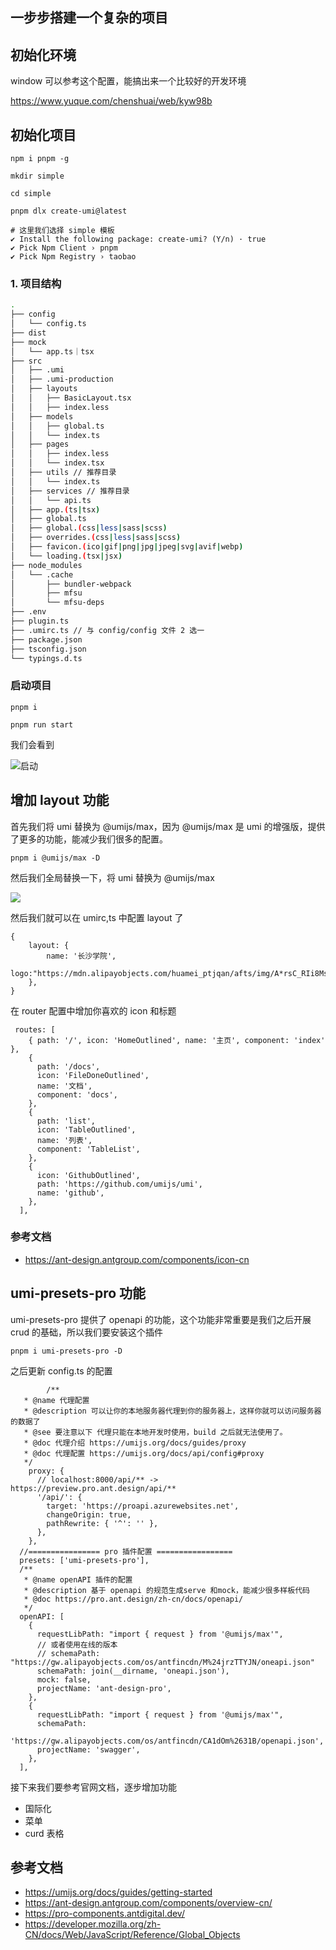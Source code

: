 ﻿## 一步步搭建一个复杂的项目

## 初始化环境

window 可以参考这个配置，能搞出来一个比较好的开发环境

https://www.yuque.com/chenshuai/web/kyw98b

## 初始化项目

```shell
npm i pnpm -g

mkdir simple

cd simple

pnpm dlx create-umi@latest

# 这里我们选择 simple 模板
✔ Install the following package: create-umi? (Y/n) · true
✔ Pick Npm Client › pnpm
✔ Pick Npm Registry › taobao
```

### 1. 项目结构

```bash
.
├── config
│   └── config.ts
├── dist
├── mock
│   └── app.ts｜tsx
├── src
│   ├── .umi
│   ├── .umi-production
│   ├── layouts
│   │   ├── BasicLayout.tsx
│   │   ├── index.less
│   ├── models
│   │   ├── global.ts
│   │   └── index.ts
│   ├── pages
│   │   ├── index.less
│   │   └── index.tsx
│   ├── utils // 推荐目录
│   │   └── index.ts
│   ├── services // 推荐目录
│   │   └── api.ts
│   ├── app.(ts|tsx)
│   ├── global.ts
│   ├── global.(css|less|sass|scss)
│   ├── overrides.(css|less|sass|scss)
│   ├── favicon.(ico|gif|png|jpg|jpeg|svg|avif|webp)
│   └── loading.(tsx|jsx)
├── node_modules
│   └── .cache
│       ├── bundler-webpack
│       ├── mfsu
│       └── mfsu-deps
├── .env
├── plugin.ts
├── .umirc.ts // 与 config/config 文件 2 选一
├── package.json
├── tsconfig.json
└── typings.d.ts
```

### 启动项目

```shell
pnpm i

pnpm run start
```

我们会看到

![启动](./B182905C-FFC0-449a-83D3-8DD2582C68C7.png)

## 增加 layout 功能

首先我们将 umi 替换为 @umijs/max，因为 @umijs/max 是 umi 的增强版，提供了更多的功能，能减少我们很多的配置。

```shell
pnpm i @umijs/max -D
```

然后我们全局替换一下，将 umi 替换为 @umijs/max

![](./屏幕截图-2023-10-20-113637.png)

然后我们就可以在 umirc,ts 中配置 layout 了

```tsx
{
    layout: {
        name: '长沙学院',
        logo:"https://mdn.alipayobjects.com/huamei_ptjqan/afts/img/A*rsC_RIi8Ms0AAAAAAAAAAAAADkN6AQ/original"
    },
}
```

在 router 配置中增加你喜欢的 icon 和标题

```
 routes: [
    { path: '/', icon: 'HomeOutlined', name: '主页', component: 'index' },
    {
      path: '/docs',
      icon: 'FileDoneOutlined',
      name: '文档',
      component: 'docs',
    },
    {
      path: 'list',
      icon: 'TableOutlined',
      name: '列表',
      component: 'TableList',
    },
    {
      icon: 'GithubOutlined',
      path: 'https://github.com/umijs/umi',
      name: 'github',
    },
  ],
```

### 参考文档

- https://ant-design.antgroup.com/components/icon-cn

## umi-presets-pro 功能

umi-presets-pro 提供了 openapi 的功能，这个功能非常重要是我们之后开展 crud 的基础，所以我们要安装这个插件

```shell
pnpm i umi-presets-pro -D
```

之后更新 config.ts 的配置

```tsx
        /**
   * @name 代理配置
   * @description 可以让你的本地服务器代理到你的服务器上，这样你就可以访问服务器的数据了
   * @see 要注意以下 代理只能在本地开发时使用，build 之后就无法使用了。
   * @doc 代理介绍 https://umijs.org/docs/guides/proxy
   * @doc 代理配置 https://umijs.org/docs/api/config#proxy
   */
    proxy: {
      // localhost:8000/api/** -> https://preview.pro.ant.design/api/**
      '/api/': {
        target: 'https://proapi.azurewebsites.net',
        changeOrigin: true,
        pathRewrite: { '^': '' },
      },
    },
  //================ pro 插件配置 =================
  presets: ['umi-presets-pro'],
  /**
   * @name openAPI 插件的配置
   * @description 基于 openapi 的规范生成serve 和mock，能减少很多样板代码
   * @doc https://pro.ant.design/zh-cn/docs/openapi/
   */
  openAPI: [
    {
      requestLibPath: "import { request } from '@umijs/max'",
      // 或者使用在线的版本
      // schemaPath: "https://gw.alipayobjects.com/os/antfincdn/M%24jrzTTYJN/oneapi.json"
      schemaPath: join(__dirname, 'oneapi.json'),
      mock: false,
      projectName: 'ant-design-pro',
    },
    {
      requestLibPath: "import { request } from '@umijs/max'",
      schemaPath:
        'https://gw.alipayobjects.com/os/antfincdn/CA1dOm%2631B/openapi.json',
      projectName: 'swagger',
    },
  ],
```

接下来我们要参考官网文档，逐步增加功能

- 国际化
- 菜单
- curd 表格

## 参考文档

- https://umijs.org/docs/guides/getting-started
- https://ant-design.antgroup.com/components/overview-cn/
- https://pro-components.antdigital.dev/
- https://developer.mozilla.org/zh-CN/docs/Web/JavaScript/Reference/Global_Objects
